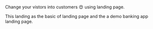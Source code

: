 Change your vistors into customers 😍 using landing page.

This landing as the basic of landing page and the a demo banking app landing page.

